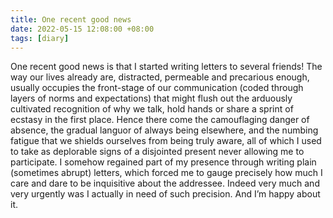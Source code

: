 ```yaml
---
title: One recent good news
date: 2022-05-15 12:08:00 +08:00
tags: [diary]
---
```


One recent good news is that I started writing letters to several friends! The way our lives already are, distracted, permeable and precarious enough, usually occupies the front-stage of our communication (coded through layers of norms and expectations) that might flush out the arduously cultivated recognition of why we talk, hold hands or share a sprint of ecstasy in the first place. Hence there come the camouflaging danger of absence, the gradual languor of always being elsewhere, and the numbing fatigue that we shields ourselves from being truly aware, all of which I used to take as deplorable signs of a disjointed present never allowing me to participate. I somehow regained part of my presence through writing plain (sometimes abrupt) letters, which forced me to gauge precisely how much I care and dare to be inquisitive about the addressee. Indeed very much and very urgently was I actually in need of such precision. And I’m happy about it. 

